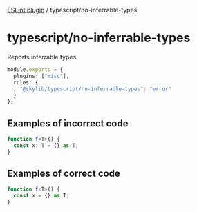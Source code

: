 [ESLint plugin](https://ilyub.github.io/eslint-plugin/) / typescript/no-inferrable-types

# typescript/no-inferrable-types

Reports inferrable types.

```ts
module.exports = {
  plugins: ["misc"],
  rules: {
    "@skylib/typescript/no-inferrable-types": "error"
  }
};
```

## Examples of incorrect code

```ts
function f<T>() {
  const x: T = {} as T;
}
```

## Examples of correct code

```ts
function f<T>() {
  const x = {} as T;
}
```